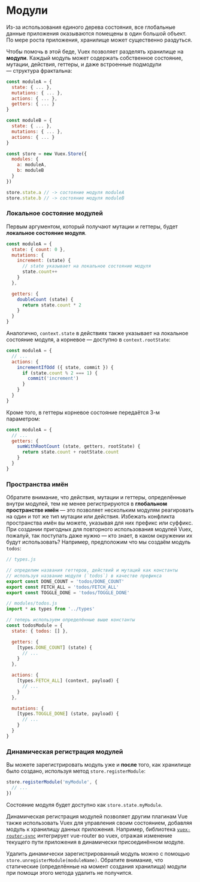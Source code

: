 # Модули

Из-за использования единого дерева состояния, все глобальные данные приложения оказываются помещены в один большой объект. По мере роста приложения, хранилище может существенно раздуться.

Чтобы помочь в этой беде, Vuex позволяет разделять хранилище на **модули**. Каждый модуль может содержать собственное состояние, мутации, действия, геттеры, и даже встроенные подмодули — структура фрактальна:

``` js
const moduleA = {
  state: { ... },
  mutations: { ... },
  actions: { ... },
  getters: { ... }
}

const moduleB = {
  state: { ... },
  mutations: { ... },
  actions: { ... }
}

const store = new Vuex.Store({
  modules: {
    a: moduleA,
    b: moduleB
  }
})

store.state.a // -> состояние модуля moduleA
store.state.b // -> состояние модуля moduleB
```

### Локальное состояние модулей

Первым аргументом, который получают мутации и геттеры, будет **локальное состояние модуля**.

``` js
const moduleA = {
  state: { count: 0 },
  mutations: {
    increment: (state) {
      // state указывает на локальное состояние модуля
      state.count++
    }
  },

  getters: {
    doubleCount (state) {
      return state.count * 2
    }
  }
}
```

Аналогично, `context.state` в действиях также указывает на локальное состояние модуля, а корневое — доступно в `context.rootState`:

``` js
const moduleA = {
  // ...
  actions: {
    incrementIfOdd ({ state, commit }) {
      if (state.count % 2 === 1) {
        commit('increment')
      }
    }
  }
}
```

Кроме того, в геттеры корневое состояние передаётся 3-м параметром:

``` js
const moduleA = {
  // ...
  getters: {
    sumWithRootCount (state, getters, rootState) {
      return state.count + rootState.count
    }
  }
}
```

### Пространства имён

Обратите внимание, что действия, мутации и геттеры, определённые внутри модулей, тем не менее регистрируются в **глобальном пространстве имён** — это позволяет нескольким модулям реагировать на один и тот же тип мутации или действия. Избежать конфликта пространства имён вы можете, указывая для них префикс или суффикс. При создании пригодных для повторного использования модулей Vuex, пожалуй, так поступать даже нужно — кто знает, в каком окружении их будут использовать? Например, предположим что мы создаём модуль `todos`:

``` js
// types.js

// определим названия геттеров, действий и мутаций как константы
// используя название модуля (`todos`) в качестве префикса
export const DONE_COUNT = 'todos/DONE_COUNT'
export const FETCH_ALL = 'todos/FETCH_ALL'
export const TOGGLE_DONE = 'todos/TOGGLE_DONE'
```

``` js
// modules/todos.js
import * as types from '../types'

// теперь используем определённые выше константы
const todosModule = {
  state: { todos: [] },

  getters: {
    [types.DONE_COUNT] (state) {
      // ...
    }
  },

  actions: {
    [types.FETCH_ALL] (context, payload) {
      // ...
    }
  },

  mutations: {
    [types.TOGGLE_DONE] (state, payload) {
      // ...
    }
  }
}
```

### Динамическая регистрация модулей

Вы можете зарегистрировать модуль уже и **после** того, как хранилище было создано, используя метод `store.registerModule`:

``` js
store.registerModule('myModule', {
  // ...
})
```

Состояние модуля будет доступно как `store.state.myModule`.

Динамическая регистрация модулей позволяет другим плагинам Vue также использовать Vuex для управления своим состоянием, добавляя модуль к хранилищу данных приложения. Например, библиотека [`vuex-router-sync`](https://github.com/vuejs/vuex-router-sync) интегрирует vue-router во vuex, отражая изменение текущего пути приложения в динамически присоединённом модуле.

Удалить динамически зарегистрированный модуль можно с помощью `store.unregisterModule(moduleName)`. Обратите внимание, что статические (определённые на момент создания хранилища) модули при помощи этого метода удалить не получится.